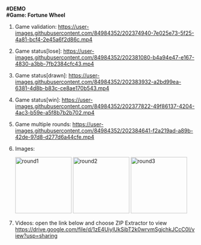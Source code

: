 <strong>#DEMO</strong>
<br/>
<strong>#Game: Fortune Wheel</strong>
  1. Game validation: https://user-images.githubusercontent.com/84984352/202374940-7e025e73-5f25-4a81-bcf4-2e45a6f2d86c.mp4
  2. Game status[lose]: https://user-images.githubusercontent.com/84984352/202381080-b4a94e47-e167-4830-a3bb-7fb2384cfc43.mp4
  3. Game status[drawn]: https://user-images.githubusercontent.com/84984352/202383932-a2bd99ea-6381-4d8b-b83c-ce8ae170b543.mp4
  4. Game status[win]: https://user-images.githubusercontent.com/84984352/202377822-49f86137-4204-4ac3-b59e-a5f8b7b2b702.mp4
  5. Game multiple rounds: https://user-images.githubusercontent.com/84984352/202384641-f2a219ad-a89b-42de-97d8-d277d6a44cfe.mp4
  6. Images:
     <br/>
     <section class="d-flex">
          <img width="150" class="mr-5" alt="round1" src="https://user-images.githubusercontent.com/84984352/202375462-f7fb8d3e-a307-4106-83ef-2606fc8aa693.png">
          <img width="150" class="mr-5" alt="round2" src="https://user-images.githubusercontent.com/84984352/202390802-7269815d-b355-49d4-a015-3f49dd60eded.png">
          <img width="150" class="mr-5" alt="round3" src="https://user-images.githubusercontent.com/84984352/202391052-04eaf32e-f7e5-46d5-a48e-8c640c4738fc.png">
     </section>
     
  7. Videos: open the link below and choose ZIP Extractor to view
     https://drive.google.com/file/d/1zE4UiylUkSibT2k0wrvmSgjchkJCcC0l/view?usp=sharing

